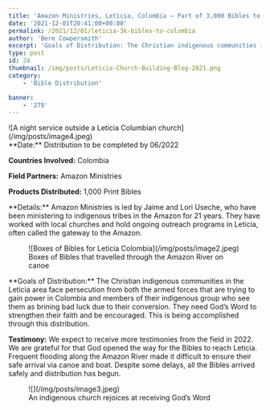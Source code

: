 ```yaml
---
title: 'Amazon Ministries, Leticia, Colombia – Part of 3,000 Bibles to Colombia'
date: '2021-12-01T20:41:00+00:00'
permalink: /2021/12/01/leticia-3k-bibles-to-colombia
author: 'Bere Cowpersmith'
excerpt: 'Goals of Distribution: The Christian indigenous communities in the Leticia area face persecution from both the armed forces that are trying to gain power in Colombia and members of their indigenous group who see them as brining bad luck due to their conversion. They need God’s Word to strengthen their faith and be encouraged. This is being accomplished through this distribution.'
type: post
id: 24
thumbnail: /img/posts/Leticia-Church-Building-Blog-2021.png
category:
    - 'Bible Distribution'

banner:
    - '278'
---
```

<div class="wp-block-media-text alignwide is-stacked-on-mobile">![A night service outside a Leticia Columbian church](/img/posts/image4.jpeg)<div class="wp-block-media-text__content">**Date:** Distribution to be completed by 06/2022

**Countries Involved:** Colombia

**Field Partners:** Amazon Ministries

**Products Distributed:** 1,000 Print Bibles

</div></div>**Details:** Amazon Ministries is led by Jaime and Lori Useche, who have been ministering to indigenous tribes in the Amazon for 21 years. They have worked with local churches and hold ongoing outreach programs in Leticia, often called the gateway to the Amazon.

<div class="wp-block-image"><figure class="alignright size-full">![Boxes of Bibles for Leticia Colombia](/img/posts/image2.jpeg)<figcaption>Boxes of Bibles that travelled through the Amazon River on canoe</figcaption></figure></div>**Goals of Distribution:** The Christian indigenous communities in the Leticia area face persecution from both the armed forces that are trying to gain power in Colombia and members of their indigenous group who see them as brining bad luck due to their conversion. They need God’s Word to strengthen their faith and be encouraged. This is being accomplished through this distribution.

**Testimony:** We expect to receive more testimonies from the field in 2022. We are grateful for that God opened the way for the Bibles to reach Leticia. Frequent flooding along the Amazon River made it difficult to ensure their safe arrival via canoe and boat. Despite some delays, all the Bibles arrived safely and distribution has begun.

<figure class="wp-block-image alignwide size-large">![](/img/posts/image3.jpeg)<figcaption>An indigenous church rejoices at receiving God’s Word</figcaption></figure>